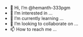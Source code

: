 - 👋 Hi, I’m @hemanth-333pgm
- 👀 I’m interested in ...
- 🌱 I’m currently learning ...
- 💞️ I’m looking to collaborate on ...
- 📫 How to reach me ...

<!---
hemanth-333pgm/hemanth-333pgm is a ✨ special ✨ repository because its `README.md` (this file) appears on your GitHub profile.
You can click the Preview link to take a look at your changes.
--->
